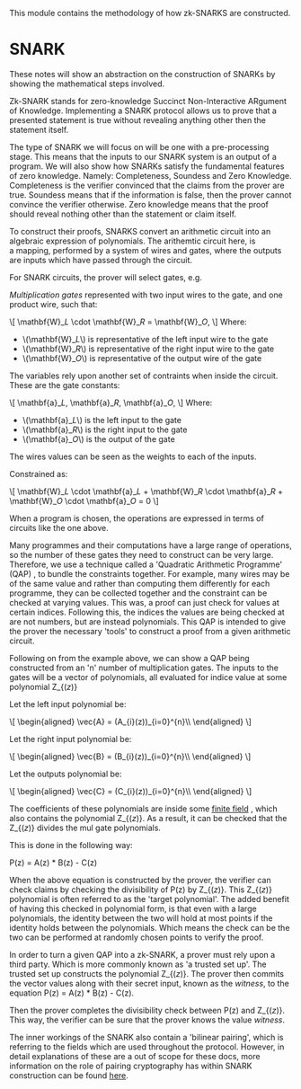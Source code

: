 This module contains the methodology of how
zk-SNARKS are constructed.

SNARK
=====
These notes will 
show an abstraction on the construction 
of SNARKs by showing the mathematical 
steps involved. 

Zk-SNARK stands for zero-knowledge 
Succinct Non-Interactive ARgument of
Knowledge. Implementing a SNARK 
protocol allows us to prove that a
presented statement is true without
revealing anything other then the 
statement itself. 

The type of SNARK we will focus on
will be one with a pre-processing 
stage. This means that the inputs 
to our SNARK system is an output
of a program. We will also show 
how SNARKs satisfy the fundamental
features of zero knowledge. Namely:
Completeness, Soundess and Zero 
Knowledge. Completeness is the
verifier convinced that the claims
from the prover are true. Soundess
means that if the information is 
false, then the prover cannot 
convince the verifier otherwise.
Zero knowledge means that the 
proof should reveal nothing 
other than the statement or 
claim itself.

To construct their proofs, SNARKS
convert an arithmetic circuit into
an algebraic expression of polynomials. 
The arithemtic circuit here, is  
a mapping, performed by a system of 
wires and gates, where the outputs 
are inputs which have passed through 
the circuit. 

For SNARK circuits, the prover will 
select gates, 
e.g. 

*Multiplication gates* represented 
with two input wires to the gate, 
and one product wire, such that:

\\[
\mathbf{W}\_*L* \cdot \mathbf{W}\_*R* = \mathbf{W}\_*O*,
\\]
Where:

* \\(\mathbf{W}\_*L*\\) is representative of the left input wire to the gate
* \\(\mathbf{W}\_*R*\\) is representative of the right input wire to the gate
* \\(\mathbf{W}\_*O*\\) is representative of the output wire of the gate

The variables rely upon another 
set of contraints when inside 
the circuit. These are the gate 
constants:


\\[
\mathbf{a}\_*L*, \mathbf{a}\_*R*, \mathbf{a}\_*O*,
\\]
Where:

* \\(\mathbf{a}\_*L*\\) is the left input to the gate 
* \\(\mathbf{a}\_*R*\\) is the right input to the gate
* \\(\mathbf{a}\_*O*\\) is the output of the gate

The wires values can be seen as 
the weights to each of the inputs.

Constrained as:

\\[
\mathbf{W}\_*L* \cdot \mathbf{a}\_*L* +
\mathbf{W}\_*R* \cdot \mathbf{a}\_*R* +
\mathbf{W}\_*O* \cdot \mathbf{a}\_*O* =
0
\\]

When a program is chosen, the operations 
are expressed in terms of circuits like
the one above. 

Many programmes and their computations
have a large range of operations,
so the number of these gates they 
need to construct can be very 
large. Therefore, we use a 
technique called a 'Quadratic 
Arithmetic Programme' (QAP)
, to bundle the constraints
together. For example, 
many wires may be of the same
value and rather than 
computing them differently 
for each programme, they can 
be collected together and 
the constraint can be 
checked at varying values. 
This was, a proof can just 
check for values at certain 
indices. Following this, the 
indices the values are being
checked at are not numbers, 
but are instead polynomials.
This QAP is intended to give 
the prover the necessary 'tools'
to construct a proof from a 
given arithmetic circuit.  

Following on from the example
above, we can show a QAP being
constructed from an 'n' number 
of multiplication gates. The 
inputs to the gates will be 
a vector of polynomials, all 
evaluated for indice value at
some polynomial Z\_{(*z*)}

Let the left input polynomial be: 

\\[
\begin{aligned}
\vec{A} = (A\_{i}(z))\_{i=0}^{n}\\\\
\end{aligned}
\\]

Let the right input polynomial be: 

\\\[
\begin{aligned}
\vec{B} = (B\_{i}(z))\_{i=0}^{n}\\\\ 
\end{aligned}
\\]

Let the outputs polynomial be: 

\\[
\begin{aligned}
\vec{C} = (C\_{i}(z))\_{i=0}^{n}\\\\ 
\end{aligned}
\\]

The coefficients of these
polynomials are inside 
some [finite field][finite_field]
, which also contains the 
polynomial Z\_{(*z*)}.
As a result, it can be checked
that the Z\_{(*z*)} divides
the mul gate polynomials.


This is done in the following 
way:

P(z) = A(z) * B(z) - C(z)

When the above equation is 
constructed by the prover,
the verifier can check claims
by checking the divisibility 
of P(z) by Z\_{(*z*)}. This 
Z\_{(*z*)} polynomial is 
often referred to as the 
'target polynomial'. The 
added benefit of having this
checked in polynomial form, 
is that even with a large 
polynomials, the identity
between the two will hold 
at most points if the identity
holds between the polynomials. 
Which means the check can be 
the two can be performed at
randomly chosen points to 
verify the proof.

In order to turn a given QAP
into a zk-SNARK, a prover must 
rely upon a third party. Which 
is more commonly known as 'a 
trusted set up'. The trusted
set up constructs the polynomial
Z\_{(*z*)}. The prover then 
commits the vector values along 
with their secret input, known as 
the *witness*, to the equation
P(z) = A(z) * B(z) - C(z).

Then the prover completes the 
divisibility check between P(z)
and Z\_{(*z*)}. This way, the
verifier can be sure that the 
prover knows the value *witness*. 

The inner workings of the SNARK
also contain a 'bilinear pairing', 
which is referring to the fields 
which are used throughout the 
protocol. However, in detail 
explanations of these are a out 
of scope for these docs, more 
information on the role of pairing
cryptography has within SNARK 
construction can be found [here][pairings]. 










[finite_field]: https://web.stanford.edu/class/ee392d/Chap7.pdf
[pairings]:https://eprint.iacr.org/2016/260.pdf











